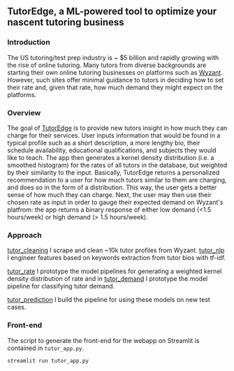 ## TutorEdge, a ML-powered tool to optimize your nascent tutoring business

### Introduction
The US tutoring/test prep industry is ~ $5 billion and rapidly growing with the rise of online tutoring. Many tutors from diverse backgrounds are starting their own online tutoring businesses on platforms such as [Wyzant](https://www.wyzant.com/). However, such sites offer minimal guidance to tutors in deciding how to set their rate and, given that rate, how much demand they might expect on the platforms.

### Overview
The goal of [TutorEdge](http://100.25.190.187:8501/) is to provide new tutors insight in how much they can charge for their services. User inputs information that would be found in a typical profile such as a short description, a more lengthy bio, their schedule availability, educational qualifications, and subjects they would like to teach. The app then generates a kernel density distribution (i.e. a smoothed histogram) for the rates of all tutors in the database, but weighted by their similarity to the input. Basically, TutorEdge returns a personalized recommendation to a user for how much tutors similar to them are charging, and does so in the form of a distribution. This way, the user gets a better sense of how much they can charge. Next, the user may then use their chosen rate as input in order to gauge their expected demand on Wyzant's platfrom: the app returns a binary response of either low demand (<1.5 hours/week) or high demand (> 1.5 hours/week).

### Approach
[tutor_cleaning](https://nbviewer.jupyter.org/github/vijayoct27/tutor_prediction/blob/master/tutor_cleaning.ipynb) I scrape and clean ~10k tutor profiles from Wyzant.
[tutor_nlp](https://nbviewer.jupyter.org/github/vijayoct27/tutor_prediction/blob/master/tutor_nlp.ipynb) I engineer features based on keywords extraction from tutor bios with tf-idf.

[tutor_rate](https://nbviewer.jupyter.org/github/vijayoct27/tutor_prediction/blob/master/tutor_rate.ipynb) I prototype the model pipelines for generating a weighted kernel density distribution of rate and in [tutor_demand](https://nbviewer.jupyter.org/github/vijayoct27/tutor_prediction/blob/master/tutor_demand.ipynb) I prototype the model pipeline for classifying tutor demand. 

[tutor_prediction](https://nbviewer.jupyter.org/github/vijayoct27/tutor_prediction/blob/master/tutor_prediction.ipynb) I build the pipeline for using these models on new test cases. 

### Front-end
The script to generate the front-end for the webapp on Streamlit is contained in `tutor_app.py`. 
```bash
streamlit run tutor_app.py
```
